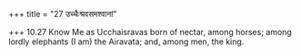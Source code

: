 +++
title = "27 उच्चैःश्रवसमश्वानां"

+++
10.27 Know Me as Ucchaisravas born of nectar, among horses; among lordly
elephants (I am) the Airavata; and, among men, the king.
